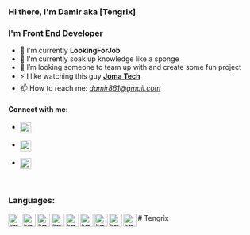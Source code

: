 ### Hi there, I'm Damir aka **[Tengrix]**

### I'm Front End Developer

- 🔭 I'm currently **LookingForJob**
- 🌱 I'm currently soak up knowledge like a sponge
- 👯 I’m looking someone to team up with and create some fun project
- ⚡ I like watching this guy **[Joma Tech](https://www.youtube.com/c/JomaOppa)**
- 📫 How to reach me: _[damir861@gmail.com]()_
#### Connect with me: 


- [<img align='left' alt='https://www.linkedin.com/in/damir-uakhit-75b0b9132/' width='22px' src='file:///C:/Users/user/Downloads/linkedin.svg' />](https://www.linkedin.com/in/damir-uakhit-75b0b9132/)

- [<img align='left' alt='https://www.instagram.com/damir.gst/' padding-left="10px" width='22px' src='file:///C:/Users/user/Downloads/instagram.svg' />](https://www.instagram.com/damir.gst/)

- [<img align='left' alt='https://www.facebook.com/profile.php?id=100004856475563' width='22px' src='file:///C:/Users/user/Downloads/facebook.svg' />](https://www.facebook.com/profile.php?id=100004856475563)


<br/>

### Languages:
<img align='left' alt='https://www.facebook.com/profile.php?id=100004856475563' width='26px' padding-left="1px" src='file:///C:/Users/user/Downloads/html5.svg' />
<img align='left' alt='https://www.facebook.com/profile.php?id=100004856475563' width='26px' padding-left="10px" src='file:///C:/Users/user/Downloads/css3.svg' />
<img align='left' alt='https://www.facebook.com/profile.php?id=100004856475563' width='26px' padding-left="10px" src='file:///C:/Users/user/Downloads/javascript%20(1).svg' />
<img align='left' alt='https://www.facebook.com/profile.php?id=100004856475563' width='26px' padding-left="10px" src='file:///C:/Users/user/Downloads/typescript%20(1).svg' />
<img align='left' alt='https://www.facebook.com/profile.php?id=100004856475563' width='26px' padding-left="10px" src='file:///C:/Users/user/Downloads/redux.svg' />
<img align='left' alt='https://www.facebook.com/profile.php?id=100004856475563' width='26px' padding-left="10px" src='file:///C:/Users/user/Downloads/bootstrap.svg' />
<img align='left' alt='https://www.facebook.com/profile.php?id=100004856475563' width='26px' padding-left="10px" src='file:///C:/Users/user/Downloads/materialui.svg' />
<img align='left' alt='https://www.facebook.com/profile.php?id=100004856475563' width='26px' padding-left="10px" src='file:///C:/Users/user/Downloads/nodedotjs.svg' />
<img align='left' alt='https://www.facebook.com/profile.php?id=100004856475563' width='26px' padding-left="10px" src='file:///C:/Users/user/Downloads/storybook.svg' />#   T e n g r i x  
 